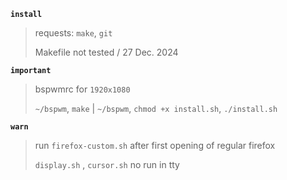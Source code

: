 **`install`**
> requests: `make`, `git`
>
> Makefile not tested / 27 Dec. 2024

**`important`**
> bspwmrc for `1920x1080`
> 
> `~/bspwm`, `make` | `~/bspwm`, `chmod +x install.sh`, `./install.sh`

**`warn`**
> run `firefox-custom.sh` after first opening of regular firefox
> 
> `display.sh` , `cursor.sh` no run in tty
